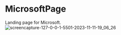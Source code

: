# MicrosoftPage
Landing page for Microsoft.
![screencapture-127-0-0-1-5501-2023-11-11-19_06_26](https://github.com/ravijabade12/OBISIP-TASK1/assets/109469844/bfc55238-5468-4191-9490-8e8e093aae47)

